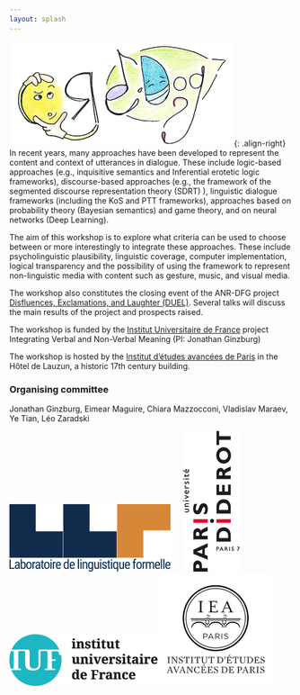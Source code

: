 ```yaml
---
layout: splash
---
```

![logo](/assets/images/logo.png){: .align-right}
In recent years, many approaches have been developed to represent the content and context of utterances in dialogue. These include logic-based approaches (e.g., inquisitive semantics and Inferential erotetic logic frameworks), discourse-based approaches (e.g., the framework of the segmented discourse representation theory (SDRT) ), linguistic dialogue frameworks (including the KoS and PTT frameworks), approaches based on probability theory (Bayesian semantics) and game theory, and on neural networks (Deep Learning).

The aim of this workshop is to explore what criteria can be used to choose between or more interestingly to integrate these approaches. These include psycholinguistic plausibility, linguistic coverage, computer implementation, logical transparency and the possibility of using the framework to represent non-linguistic media with content such as gesture, music, and visual media.

The workshop also constitutes the closing event of the ANR-DFG project [Disfluences, Exclamations, and Laughter (DUEL)](http://www.dsg-bielefeld.de/DUEL/). Several talks will discuss the main results of the project and prospects raised.

The workshop is funded by the [Institut Universitaire de France](http://www.iufrance.fr/) project Integrating Verbal and Non-Verbal Meaning (PI: Jonathan Ginzburg)

The workshop is hosted by the [Institut d’études avancées de Paris](http://www.paris-iea.fr) in the Hôtel de Lauzun, a historic 17th century building. 

### Organising committee 
Jonathan Ginzburg, Eimear Maguire, Chiara Mazzocconi, Vladislav Maraev, Ye Tian, Léo Zaradski

![logo](/assets/images/llf-web.png)
&emsp;
![logo](/assets/images/Logo_UPD_web.jpg)
&emsp;
![logo](/assets/images/iuf-logo.png)
![logo](/assets/images/Logo_IEA.png)



